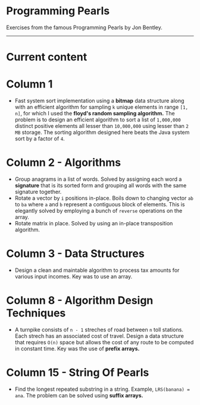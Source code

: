 # Programming Pearls

Exercises from the famous Programming Pearls by Jon Bentley.

***
# Current content

# Column 1

* Fast system sort implementation using a **bitmap** data structure along with an efficient algorithm for 
sampling `k` unique elements in range `[1, n]`, for which I used the **floyd's random sampling algorithm.** The problem is to design an efficient algorithm to sort a list of 
`1,000,000` distinct positive elements all lesser than `10,000,000` using lesser than `2 MB` storage. The sorting 
algorithm designed here beats the Java system sort by a factor of `4`.


# Column 2 - Algorithms

* Group anagrams in a list of words. Solved by assigning each word a **signature** that is its sorted form 
and grouping all words with the same signature together.
* Rotate a vector by `i` positions in-place. Boils down to changing vector `ab` to `ba` where `a` and `b`
represent a contiguous block of elements. This is elegantly solved by employing a bunch of `reverse` operations
on the array. 
* Rotate matrix in place. Solved by using an in-place transposition algorithm.


# Column 3 - Data Structures

* Design a clean and maintable algorithm to process tax amounts for various input incomes. Key was to use 
an array.

# Column 8 - Algorithm Design Techniques

* A turnpike consists of `n - 1` streches of road between `n` toll stations. Each strech has an associated cost
of travel. Design a data structure that requires `O(n)` space but allows the cost of any route to be computed in 
constant time. Key was the use of **prefix arrays.**

# Column 15 - String Of Pearls

* Find the longest repeated substring in a string. Example, `LRS(banana) = ana`. The problem can be solved using **suffix arrays.**
